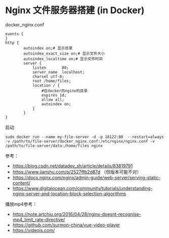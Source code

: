 # Nginx 文件服务器搭建 (in Docker)

docker_nginx.conf
```text
events {
}
http {
        autoindex on;# 显示目录
        autoindex_exact_size on;# 显示文件大小
        autoindex_localtime on;# 显示文件时间
        server {
            listen       80;
            server_name  localhost;
            charset utf-8;
            root /home/files;
            location / {
                #在docker内nginx的目录
                expires 1d;
                allow all;
                autoindex on;
            }
        }
}
```

启动
```shell
sudo docker run --name my-file-server -d -p 18122:80  --restart=always -v /path/to/file-server/docker_nginx.conf:/etc/nginx/nginx.conf -v /path/to/file-server/data:/home/files nginx
```

参考：
* https://blog.csdn.net/datadev_sh/article/details/83819791
* https://www.jianshu.com/p/2527ffb2d87d （但版本可能不对）
* https://docs.nginx.com/nginx/admin-guide/web-server/serving-static-content/
* https://www.digitalocean.com/community/tutorials/understanding-nginx-server-and-location-block-selection-algorithms

播放mp4参考：
* https://note.artchiu.org/2016/04/28/nginx-doesnt-recognise-mp4_limit_rate-directive/
* https://github.com/surmon-china/vue-video-player
* https://videojs.com/
